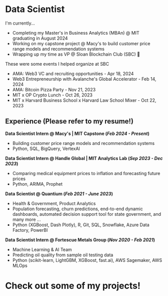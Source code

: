 # Data Scientist

I'm currently...

- Completing my Master's in Business Analytics (MBAn) @ MIT graduating in August 2024
- Working on my capstone project @ Macy's to build customer price range models and recommendation systems
- Wrapping up my time as VP @ Sloan Blockchain Club (SBC) 🥲

These were some events I helped organize at SBC

- AMA: Web3 VC and recruiting opportunities - Apr 18, 2024
- Web3 Entrepreneurship with Avalanche's Global Accelerator - Feb 14, 2024
- AMA: Bitcoin Pizza Party - Nov 21, 2023
- MIT x OP Crypto Lunch - Oct 26, 2023
- MIT x Harvard Business School x Harvard Law School Mixer - Oct 22, 2023

## Experience (Please refer to my resume!)

**Data Scientist Intern @ Macy's | MIT Capstone (_Feb 2024 - Present_)**
- Building customer price range models and recommendation systems
- Python, SQL, BigQuery, VertexAI

**Data Scientist Intern @ Handle Global | MIT Analytics Lab (_Sep 2023 - Dec 2023_)**
- Comparing medical equipment prices to inflation and forecasting future prices
- Python, ARIMA, Prophet

**Data Scientist @ Quantium (_Feb 2021 - June 2023_)**
- Health & Government, Product Analytics
- Population forecasting, churn predictions, end-to-end dynamic dashboards, automated decision support tool for state government, and many more ...
- Python (XGBoost, Dash Plotly), R, Git, SQL, Snowflake, Azure Data Factory, PowerBI

**Data Scientist Intern @ Fortescue Metals Group (_Nov 2020 - Feb 2021_)**
- Machine Learning & AI Team
- Predicting oil quality from sample oil testing data
- Python (scikit-learn, LightGBM, XGBoost, fast.ai), AWS Sagemaker, AWS MLOps

# Check out some of my projects!







